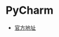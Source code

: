 # PyCharm

- [官方地址][pycharm-official-download-link]

[pycharm-official-download-link]: https://www.jetbrains.com/pycharm/download/#section=mac
